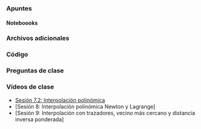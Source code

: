 ### Apuntes
#### Noteboooks
### Archivos adicionales
### Código
### Preguntas de clase
### Vídeos de clase
- [Sesión 7.2: Interpolación polinómica](https://drive.google.com/file/d/19Vjzftfqs__KYe2tbEq1qJQLkB8eNHi9/view?usp=sharing)
- [Sesión 8: Interpolación polinómica Newton y Lagrange]
- [Sesión 9: Interpolación con trazadores, vecino más cercano y distancia inversa ponderada]
